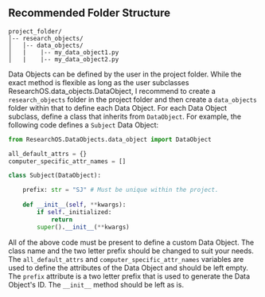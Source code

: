## Recommended Folder Structure
```plaintext
project_folder/
│-- research_objects/
│   │-- data_objects/
│   |    |-- my_data_object1.py
│   |    |-- my_data_object2.py
```
Data Objects can be defined by the user in the project folder. While the exact method is flexible as long as the user subclasses ResearchOS.data_objects.DataObject, I recommend to create a `research_objects` folder in the project folder and then create a `data_objects` folder within that to define each Data Object. For each Data Object subclass, define a class that inherits from `DataObject`. For example, the following code defines a `Subject` Data Object:

```python
from ResearchOS.DataObjects.data_object import DataObject

all_default_attrs = {}
computer_specific_attr_names = []

class Subject(DataObject):

    prefix: str = "SJ" # Must be unique within the project.
    
    def __init__(self, **kwargs):
        if self._initialized:
            return
        super().__init__(**kwargs)
```
All of the above code must be present to define a custom Data Object. The class name and the two letter prefix should be changed to suit your needs. The `all_default_attrs` and `computer_specific_attr_names` variables are used to define the attributes of the Data Object and should be left empty. The `prefix` attribute is a two letter prefix that is used to generate the Data Object's ID. The `__init__` method should be left as is.